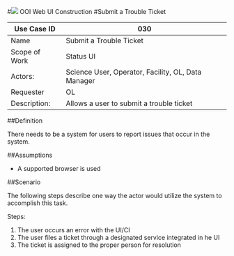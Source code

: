 #![](http://www.rpsgroup.com/images/2012-specific/RPSlogo.aspx) OOI Web UI Construction 
#Submit a Trouble Ticket

| Use Case ID | 030 |
| --- | --- |
| Name | Submit a Trouble Ticket |
| Scope of Work | Status UI |
| Actors: | Science User, Operator, Facility, OL, Data Manager |
| Requester | OL |
| Description: | Allows a user to submit a trouble ticket  |


##Definition

There needs to be a system for users to report issues that occur in the system.

##Assumptions

- A supported browser is used


##Scenario

The following steps describe one way the actor would utilize the system to accomplish this task.

Steps:

1. The user occurs an error with the UI/CI
2. The user files a ticket through a designated service integrated in he UI
3. The ticket is assigned to the proper person for resolution

